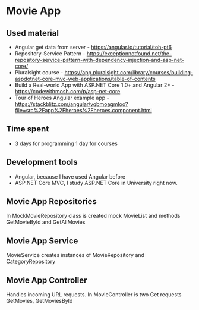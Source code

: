 # Movie App

## Used material

* Angular get data from server - https://angular.io/tutorial/toh-pt6
* Repository-Service Pattern - https://exceptionnotfound.net/the-repository-service-pattern-with-dependency-injection-and-asp-net-core/
* Pluralsight course - https://app.pluralsight.com/library/courses/building-aspdotnet-core-mvc-web-applications/table-of-contents
* Build a Real-world App with ASP.NET Core 1.0+ and Angular 2+ - https://codewithmosh.com/p/asp-net-core
* Tour of Heroes Angular example app - https://stackblitz.com/angular/vqbmoagmloo?file=src%2Fapp%2Fheroes%2Fheroes.component.html

## Time spent

- 3 days for programming 1 day for courses

## Development tools

- Angular, because I have used Angular before
- ASP.NET Core MVC, I study ASP.NET Core in University right now.

## Movie App Repositories

In MockMovieRepository class is created mock MovieList and methods GetMovieById and GetAllMovies

## Movie App Service

MovieService creates instances of MovieRepository and CategoryRepository

## Movie App Controller

Handles incoming URL requests. In MovieController is two Get requests GetMovies, GetMoviesById
